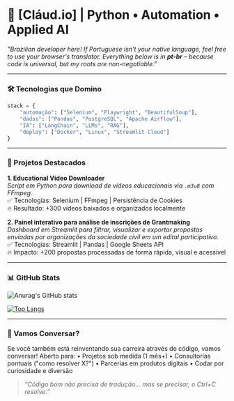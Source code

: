 # 👋 [Cláud.io] | Python • Automation • Applied AI

*"Brazilian developer here! If Portuguese isn't your native language, feel free to use your browser's translator. Everything below is in **pt-br** – because code is universal, but my roots are non-negotiable."*

---

### 🛠️ Tecnologias que Domino

```python
stack = {
    "automação": ["Selenium", "Playwright", "BeautifulSoup"],
    "dados": ["Pandas", "PostgreSQL", "Apache Airflow"],
    "IA": ["LangChain", "LLMs", "RAG"],
    "deploy": ["Docker", "Linux", "Streamlit Cloud"]
}
```

---

### 🚀 Projetos Destacados

**1. Educational Video Downloader**  
*Script em Python para download de vídeos educacionais via `.m3u8` com FFmpeg.*  
✅ Tecnologias: Selenium | FFmpeg | Persistência de Cookies  
🔥 Resultado: +300 vídeos baixados e organizados localmente

**2. Painel interativo para análise de inscrições de Grantmaking**  
*Dashboard em Streamlit para filtrar, visualizar e exportar propostas enviadas por organizações da sociedade civil em um edital participativo.*  
✅ Tecnologias: Streamlit | Pandas | Google Sheets API  
🔥 Impacto: +200 propostas processadas de forma rápida, visual e acessível

---

### 📊 GitHub Stats

![Anurag's GitHub stats](https://github-readme-stats.vercel.app/api?username=cadossantos&show_icons=true&theme=radical)

[![Top Langs](https://github-readme-stats.vercel.app/api/top-langs/?username=cadossantos&layout=compact&theme=radical)](https://github.com/anuraghazra/github-readme-stats)

---

### 🤝 Vamos Conversar?

Se você também está reinventando sua carreira através de código, vamos conversar!
Aberto para:
• Projetos sob medida (1 mês+)
• Consultorias pontuais ("como resolver X?")
• Parcerias em produtos digitais
• Codar por curiosidade e diversão


> _“Código bom não precisa de tradução... mas se precisar, o Ctrl+C resolve.”_
